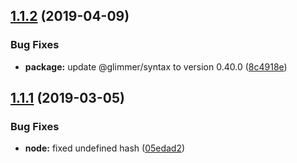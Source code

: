 ## [1.1.2](https://github.com/BBVAEngineering/ember-component-analyzer/compare/v1.1.1...v1.1.2) (2019-04-09)


### Bug Fixes

* **package:** update @glimmer/syntax to version 0.40.0 ([8c4918e](https://github.com/BBVAEngineering/ember-component-analyzer/commit/8c4918e))

## [1.1.1](https://github.com/BBVAEngineering/ember-component-analyzer/compare/v1.1.0...v1.1.1) (2019-03-05)


### Bug Fixes

* **node:** fixed undefined hash ([05edad2](https://github.com/BBVAEngineering/ember-component-analyzer/commit/05edad2))
